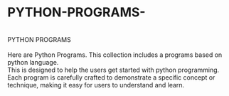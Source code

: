 # PYTHON-PROGRAMS-
<br>
PYTHON PROGRAMS
<br>
<br>
Here are Python Programs. This collection includes a programs based on python language.
<br>
This is designed to help the users get started with python programming.
Each program is carefully crafted to demonstrate a specific concept or technique, making it easy for users to understand and learn.
